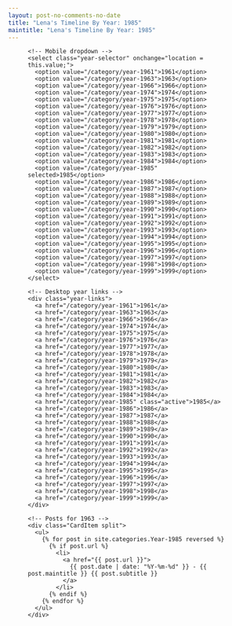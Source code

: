 ```yaml
---
layout: post-no-comments-no-date
title: "Lena's Timeline By Year: 1985"
maintitle: "Lena's Timeline By Year: 1985"
---
```


<figure class="fig3">
  <div class="CardLayout">

    <!-- Mobile dropdown -->
    <select class="year-selector" onchange="location = this.value;">
      <option value="/category/year-1961">1961</option>
      <option value="/category/year-1963">1963</option>
      <option value="/category/year-1966">1966</option>
      <option value="/category/year-1974">1974</option>
      <option value="/category/year-1975">1975</option>
      <option value="/category/year-1976">1976</option>
      <option value="/category/year-1977">1977</option>
      <option value="/category/year-1978">1978</option>
      <option value="/category/year-1979">1979</option>
      <option value="/category/year-1980">1980</option>
      <option value="/category/year-1981">1981</option>
      <option value="/category/year-1982">1982</option>
      <option value="/category/year-1983">1983</option>
      <option value="/category/year-1984">1984</option>
      <option value="/category/year-1985" selected>1985</option>
      <option value="/category/year-1986">1986</option>
      <option value="/category/year-1987">1987</option>
      <option value="/category/year-1988">1988</option>
      <option value="/category/year-1989">1989</option>
      <option value="/category/year-1990">1990</option>
      <option value="/category/year-1991">1991</option>
      <option value="/category/year-1992">1992</option>
      <option value="/category/year-1993">1993</option>
      <option value="/category/year-1994">1994</option>
      <option value="/category/year-1995">1995</option>
      <option value="/category/year-1996">1996</option>
      <option value="/category/year-1997">1997</option>
      <option value="/category/year-1998">1998</option>
      <option value="/category/year-1999">1999</option>
    </select>

    <!-- Desktop year links -->
    <div class="year-links">
      <a href="/category/year-1961">1961</a>
      <a href="/category/year-1963">1963</a>
      <a href="/category/year-1966">1966</a>
      <a href="/category/year-1974">1974</a>
      <a href="/category/year-1975">1975</a>
      <a href="/category/year-1976">1976</a>
      <a href="/category/year-1977">1977</a>
      <a href="/category/year-1978">1978</a>
      <a href="/category/year-1979">1979</a>
      <a href="/category/year-1980">1980</a>
      <a href="/category/year-1981">1981</a>
      <a href="/category/year-1982">1982</a>
      <a href="/category/year-1983">1983</a>
      <a href="/category/year-1984">1984</a>
      <a href="/category/year-1985" class="active">1985</a>
      <a href="/category/year-1986">1986</a>
      <a href="/category/year-1987">1987</a>
      <a href="/category/year-1988">1988</a>
      <a href="/category/year-1989">1989</a>
      <a href="/category/year-1990">1990</a>
      <a href="/category/year-1991">1991</a>
      <a href="/category/year-1992">1992</a>
      <a href="/category/year-1993">1993</a>
      <a href="/category/year-1994">1994</a>
      <a href="/category/year-1995">1995</a>
      <a href="/category/year-1996">1996</a>
      <a href="/category/year-1997">1997</a>
      <a href="/category/year-1998">1998</a>
      <a href="/category/year-1999">1999</a>
    </div>

    <!-- Posts for 1963 -->
    <div class="CardItem split">
      <ul>
        {% for post in site.categories.Year-1985 reversed %}
          {% if post.url %}
            <li>
              <a href="{{ post.url }}">
                {{ post.date | date: "%Y-%m-%d" }} - {{ post.maintitle }} {{ post.subtitle }}
              </a>
            </li>
          {% endif %}
        {% endfor %}
      </ul>
    </div>
  </div>
</figure>

